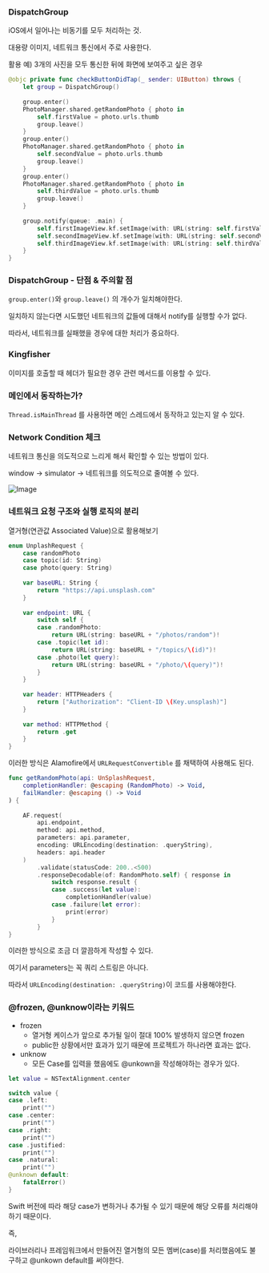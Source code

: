 ### DispatchGroup

iOS에서 일어나는 비동기를 모두 처리하는 것.

대용량 이미지, 네트워크 통신에서 주로 사용한다.

활용 예) 3개의 사진을 모두 통신한 뒤에 화면에 보여주고 싶은 경우

```swift
@objc private func checkButtonDidTap(_ sender: UIButton) throws {
    let group = DispatchGroup()
    
    group.enter()
    PhotoManager.shared.getRandomPhoto { photo in
        self.firstValue = photo.urls.thumb
        group.leave()
    }
    group.enter()
    PhotoManager.shared.getRandomPhoto { photo in
        self.secondValue = photo.urls.thumb
        group.leave()
    }
    group.enter()
    PhotoManager.shared.getRandomPhoto { photo in
        self.thirdValue = photo.urls.thumb
        group.leave()
    }
    
    group.notify(queue: .main) {
        self.firstImageView.kf.setImage(with: URL(string: self.firstValue))
        self.secondImageView.kf.setImage(with: URL(string: self.secondValue))
        self.thirdImageView.kf.setImage(with: URL(string: self.thirdValue))
    }
}

```

### DispatchGroup - 단점 & 주의할 점

`group.enter()`와 `group.leave()` 의 개수가 일치해야한다.

일치하지 않는다면 시도했던 네트워크의 값들에 대해서 notify를 실행할 수가 없다.

따라서, 네트워크를 실패했을 경우에 대한 처리가 중요하다.

### Kingfisher

이미지를 호출할 때 헤더가 필요한 경우 관련 메서드를 이용할 수 있다.

### 메인에서 동작하는가?

`Thread.isMainThread` 를 사용하면 메인 스레드에서 동작하고 있는지 알 수 있다.

### Network Condition 체크

네트워크 통신을 의도적으로 느리게 해서 확인할 수 있는 방법이 있다.

window → simulator → 네트워크를 의도적으로 줄여볼 수 있다.

![Image](https://github.com/user-attachments/assets/93cafebe-66be-496e-a425-4bc4852cd4d5)

### 네트워크 요청 구조와 실행 로직의 분리

열거형(연관값 Associated Value)으로 활용해보기

```swift
enum UnplashRequest {
    case randomPhoto
    case topic(id: String)
    case photo(query: String)
    
    var baseURL: String {
        return "https://api.unsplash.com"
    }
    
    var endpoint: URL {
        switch self {
        case .randomPhoto:
            return URL(string: baseURL + "/photos/random")!
        case .topic(let id):
            return URL(string: baseURL + "/topics/\(id)")!
        case .photo(let query):
            return URL(string: baseURL + "/photo/\(query)")!
        }
    }
    
    var header: HTTPHeaders {
        return ["Authorization": "Client-ID \(Key.unsplash)"]
    }
    
    var method: HTTPMethod {
        return .get
    }
}
```

이러한 방식은 Alamofire에서 `URLRequestConvertible` 를 채택하여 사용해도 된다.

```swift
func getRandomPhoto(api: UnSplashRequest,
    completionHandler: @escaping (RandomPhoto) -> Void,
    failHandler: @escaping () -> Void
) {
    
    AF.request(
        api.endpoint,
        method: api.method,
        parameters: api.parameter,
        encoding: URLEncoding(destination: .queryString),
        headers: api.header
    )
        .validate(statusCode: 200..<500)
        .responseDecodable(of: RandomPhoto.self) { response in
            switch response.result {
            case .success(let value):
                completionHandler(value)
            case .failure(let error):
                print(error)
            }
        }
}
```

이러한 방식으로 조금 더 깔끔하게 작성할 수 있다.

여기서 parameters는 꼭 쿼리 스트링은 아니다.

따라서 `URLEncoding(destination: .queryString)`이 코드를 사용해야한다.

### @frozen, @unknow이라는 키워드

- frozen
    - 열거형 케이스가 앞으로 추가될 일이 절대 100% 발생하지 않으면 frozen
    - public한 상황에서만 효과가 있기 때문에 프로젝트가 하나라면 효과는 없다.
- unknow
    - 모든 Case를 입력을 했음에도 @unkown을 작성해야하는 경우가 있다.

```swift
let value = NSTextAlignment.center

switch value {
case .left:
    print("")
case .center:
    print("")
case .right:
    print("")
case .justified:
    print("")
case .natural:
    print("")
@unknown default:
    fatalError()
}
```

Swift 버전에 따라 해당 case가 변하거나 추가될 수 있기 때문에 해당 오류를 처리해야하기 때문이다.

즉,

라이브러리나 프레임워크에서 만들어진 열거형의 모든 멤버(case)를 처리했음에도 불구하고 @unkown default를 써야한다.

